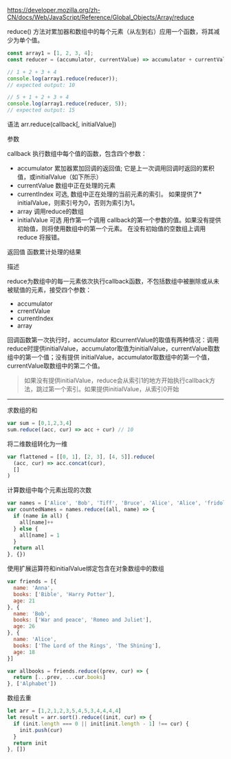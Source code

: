 https://developer.mozilla.org/zh-CN/docs/Web/JavaScript/Reference/Global_Objects/Array/reduce

reduce() 方法对累加器和数组中的每个元素（从左到右）应用一个函数，将其减少为单个值。

```js
const array1 = [1, 2, 3, 4];
const reducer = (accumulator, currentValue) => accumulator + currentValue;

// 1 + 2 + 3 + 4
console.log(array1.reduce(reducer));
// expected output: 10

// 5 + 1 + 2 + 3 + 4
console.log(array1.reduce(reducer, 5));
// expected output: 15
```

语法
arr.reduce(callback[, initialValue])

参数

callback 执行数组中每个值的函数，包含四个参数：

* accumulator 累加器累加回调的返回值; 它是上一次调用回调时返回的累积值，或initialValue（如下所示）
* currentValue 数组中正在处理的元素
* currentIndex 可选, 数组中正在处理的当前元素的索引。 如果提供了* initialValue，则索引号为0，否则为索引为1。
* array 调用reduce的数组
* initialValue 可选 用作第一个调用 callback的第一个参数的值。如果没有提供初始值，则将使用数组中的第一个元素。 在没有初始值的空数组上调用 reduce 将报错。

返回值
函数累计处理的结果

描述

reduce为数组中的每一元素依次执行callback函数，不包括数组中被删除或从未被赋值的元素，接受四个参数：

* accumulator
* crrentValue
* currentIndex
* array

回调函数第一次执行时，accumulator 和currentValue的取值有两种情况：调用reduce时提供initialValue，accumulator取值为initialValue，currentValue取数组中的第一个值；没有提供 initialValue，accumulator取数组中的第一个值，currentValue取数组中的第二个值。

> 如果没有提供initialValue，reduce会从索引1的地方开始执行callback方法，跳过第一个索引。如果提供initialValue，从索引0开始

---


求数组的和

```js
var sum = [0,1,2,3,4]
sum.reduce((acc, cur) => acc + cur) // 10
```

将二维数组转化为一维

```js
var flattened = [[0, 1], [2, 3], [4, 5]].reduce(
  (acc, cur) => acc.concat(cur),
  []
)
```

计算数组中每个元素出现的次数

```js
var names = ['Alice', 'Bob', 'Tiff', 'Bruce', 'Alice', 'Alice', 'fridolph', 'Tiff']
var countedNames = names.reduce((all, name) => {
  if (name in all) {
    all[name]++
  } else {
    all[name] = 1
  }
  return all
}, {})
```

使用扩展运算符和initialValue绑定包含在对象数组中的数组

```js
var friends = [{
  name: 'Anna',
  books: ['Bible', 'Harry Potter'],
  age: 21
}, {
  name: 'Bob',
  books: ['War and peace', 'Romeo and Juliet'],
  age: 26
}, {
  name: 'Alice',
  books: ['The Lord of the Rings', 'The Shining'],
  age: 18
}]

var allbooks = friends.reduce((prev, cur) => {
  return [...prev, ...cur.books]
}, ['Alphabet'])

```

数组去重

```js
let arr = [1,2,1,2,3,5,4,5,3,4,4,4,4]
let result = arr.sort().reduce((init, cur) => {
  if (init.length === 0 || init[init.length - 1] !== cur) {
    init.push(cur)
  }
  return init
}, [])
```
